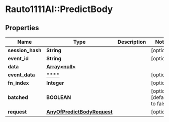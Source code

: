 # Rauto1111AI::PredictBody

## Properties
Name | Type | Description | Notes
------------ | ------------- | ------------- | -------------
**session_hash** | **String** |  | [optional] 
**event_id** | **String** |  | [optional] 
**data** | [**Array&lt;null&gt;**](.md) |  | 
**event_data** | [****](.md) |  | [optional] 
**fn_index** | **Integer** |  | [optional] 
**batched** | **BOOLEAN** |  | [optional] [default to false]
**request** | [**AnyOfPredictBodyRequest**](AnyOfPredictBodyRequest.md) |  | [optional] 

